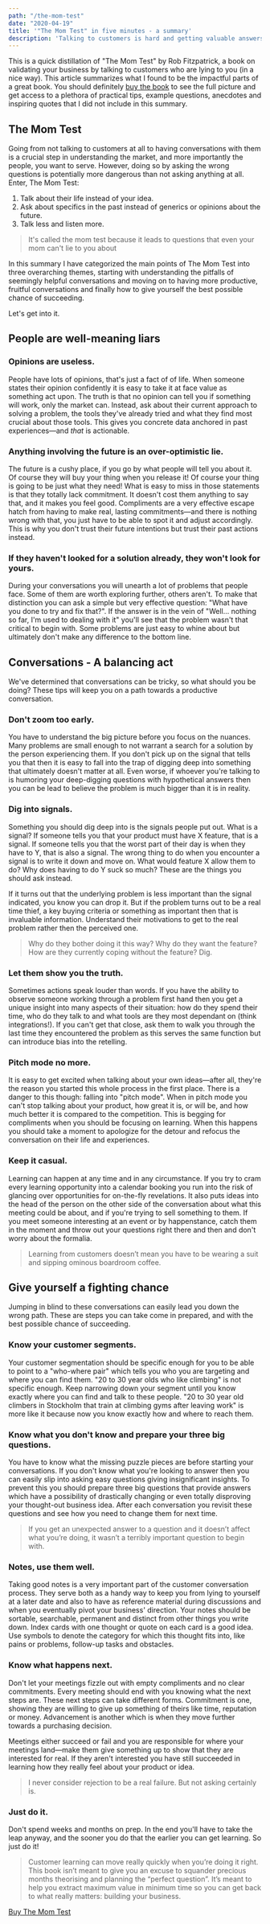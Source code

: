 ```yaml
---
path: "/the-mom-test"
date: "2020-04-19"
title: '"The Mom Test" in five minutes - a summary'
description: 'Talking to customers is hard and getting valuable answers is even harder. Rob Fitzpatrick tries to make it easier by laying out the dos and definitely do nots of customer conversations in "The Mom Test".'
---
```


This is a quick distillation of "The Mom Test" by Rob Fitzpatrick, a book on validating your business by talking to customers who are lying to you (in a nice way). This article summarizes what I found to be the impactful parts of a great book. You should definitely [buy the book](http://momtestbook.com/) to see the full picture and get access to a plethora of practical tips, example questions, anecdotes and inspiring quotes that I did not include in this summary.

## The Mom Test

Going from not talking to customers at all to having conversations with them is a crucial step in understanding the market, and more importantly the people, you want to serve. However, doing so by asking the wrong questions is potentially more dangerous than not asking anything at all. Enter, The Mom Test:

1. Talk about their life instead of your idea.
2. Ask about specifics in the past instead of generics or opinions about the future.
3. Talk less and listen more.

> It's called the mom test because it leads to questions that even your mom can't lie to you about

In this summary I have categorized the main points of The Mom Test into three overarching themes, starting with understanding the pitfalls of seemingly helpful conversations and moving on to having more productive, fruitful conversations and finally how to give yourself the best possible chance of succeeding.

Let's get into it.

## People are well-meaning liars

### Opinions are useless.

People have lots of opinions, that's just a fact of of life. When someone states their opinion confidently it is easy to take it at face value as something act upon. The truth is that no opinion can tell you if something will work, only the market can. Instead, ask about their current approach to solving a problem, the tools they've already tried and what they find most crucial about those tools. This gives you concrete data anchored in past experiences—and _that_ is actionable.

### Anything involving the future is an over-optimistic lie.

The future is a cushy place, if you go by what people will tell you about it. Of course they will buy your thing when you release it! Of course your thing is going to be just what they need! What is easy to miss in those statements is that they totally lack commitment. It doesn't cost them anything to say that, and it makes you feel good. Compliments are a very effective escape hatch from having to make real, lasting commitments—and there is nothing wrong with that, you just have to be able to spot it and adjust accordingly. This is why you don't trust their future intentions but trust their past actions instead.

### If they haven't looked for a solution already, they won't look for yours.

During your conversations you will unearth a lot of problems that people face. Some of them are worth exploring further, others aren't. To make that distinction you can ask a simple but very effective question: "What have you done to try and fix that?". If the answer is in the vein of "Well... nothing so far, I'm used to dealing with it" you'll see that the problem wasn't that critical to begin with. Some problems are just easy to whine about but ultimately don't make any difference to the bottom line.

## Conversations - A balancing act

We've determined that conversations can be tricky, so what should you be doing? These tips will keep you on a path towards a productive conversation.

### Don't zoom too early.

You have to understand the big picture before you focus on the nuances. Many problems are small enough to not warrant a search for a solution by the person experiencing them. If you don't pick up on the signal that tells you that then it is easy to fall into the trap of digging deep into something that ultimately doesn't matter at all. Even worse, if whoever you're talking to is humoring your deep-digging questions with hypothetical answers then you can be lead to believe the problem is much bigger than it is in reality.

### Dig into signals.

Something you should dig deep into is the signals people put out. What is a signal? If someone tells you that your product must have X feature, that is a signal. If someone tells you that the worst part of their day is when they have to Y, that is also a signal. The wrong thing to do when you encounter a signal is to write it down and move on. What would feature X allow them to do? Why does having to do Y suck so much? These are the things you should ask instead.

If it turns out that the underlying problem is less important than the signal indicated, you know you can drop it. But if the problem turns out to be a real time thief, a key buying criteria or something as important then that is invaluable information. Understand their motivations to get to the real problem rather then the perceived one.

> Why do they bother doing it this way? Why do they want the feature? How are they currently coping without the feature? Dig.

### Let them show you the truth.

Sometimes actions speak louder than words. If you have the ability to observe someone working through a problem first hand then you get a unique insight into many aspects of their situation: how do they spend their time, who do they talk to and what tools are they most dependant on (think integrations!). If you can't get that close, ask them to walk you through the last time they encountered the problem as this serves the same function but can introduce bias into the retelling.

### Pitch mode no more.

It is easy to get excited when talking about your own ideas—after all, they're the reason you started this whole process in the first place. There is a danger to this though: falling into "pitch mode". When in pitch mode you can't stop talking about your product, how great it is, or will be, and how much better it is compared to the competition. This is begging for compliments when you should be focusing on learning. When this happens you should take a moment to apologize for the detour and refocus the conversation on their life and experiences.

### Keep it casual.

Learning can happen at any time and in any circumstance. If you try to cram every learning opportunity into a calendar booking you run into the risk of glancing over opportunities for on-the-fly revelations. It also puts ideas into the head of the person on the other side of the conversation about what this meeting could be about, and if you're trying to sell something to them. If you meet someone interesting at an event or by happenstance, catch them in the moment and throw out your questions right there and then and don't worry about the formalia.

> Learning from customers doesn’t mean you have to be wearing a suit and sipping ominous boardroom coffee.

## Give yourself a fighting chance

Jumping in blind to these conversations can easily lead you down the wrong path. These are steps you can take come in prepared, and with the best possible chance of succeeding.

### Know your customer segments.

Your customer segmentation should be specific enough for you to be able to point to a "who-where pair" which tells you who you are targeting and where you can find them. "20 to 30 year olds who like climbing" is not specific enough. Keep narrowing down your segment until you know exactly where you can find and talk to these people. "20 to 30 year old climbers in Stockholm that train at climbing gyms after leaving work" is more like it because now you know exactly how and where to reach them.

### Know what you don't know and prepare your three big questions.

You have to know what the missing puzzle pieces are before starting your conversations. If you don't know what you're looking to answer then you can easily slip into asking easy questions giving insignificant insights. To prevent this you should prepare three big questions that provide answers which have a possibility of drastically changing or even totally disproving your thought-out business idea. After each conversation you revisit these questions and see how you need to change them for next time.

> If you get an unexpected answer to a question and it doesn’t affect what you’re doing, it wasn’t a terribly important question to begin with.

### Notes, use them well.

Taking good notes is a very important part of the customer conversation process. They serve both as a handy way to keep you from lying to yourself at a later date and also to have as reference material during discussions and when you eventually pivot your business' direction. Your notes should be sortable, searchable, permanent and distinct from other things you write down. Index cards with one thought or quote on each card is a good idea. Use symbols to denote the category for which this thought fits into, like pains or problems, follow-up tasks and obstacles.

### Know what happens next.

Don't let your meetings fizzle out with empty compliments and no clear commitments. Every meeting should end with you knowing what the next steps are. These next steps can take different forms. Commitment is one, showing they are willing to give up something of theirs like time, reputation or money. Advancement is another which is when they move further towards a purchasing decision.

Meetings either succeed or fail and you are responsible for where your meetings land—make them give something up to show that they are interested for real. If they aren't interested you have still succeeded in learning how they really feel about your product or idea.

> I never consider rejection to be a real failure. But not asking certainly is.

### Just do it.

Don't spend weeks and months on prep. In the end you'll have to take the leap anyway, and the sooner you do that the earlier you can get learning. So just do it!

> Customer learning can move really quickly when you’re doing it right. This book isn’t meant to give you an excuse to squander precious months theorising and planning the “perfect question”. It’s meant to help you extract maximum value in minimum time so you can get back to what really matters: building your business.

[Buy The Mom Test](http://momtestbook.com/)
